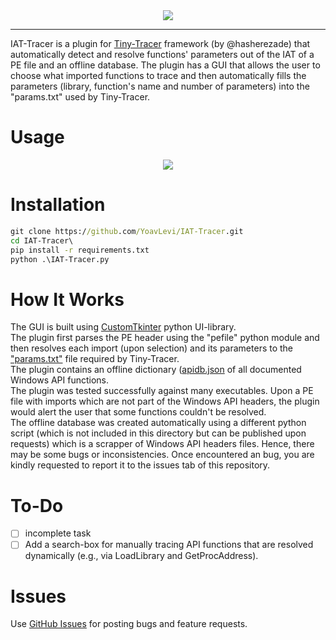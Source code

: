<div align="center">
  <img src="assets/iat-tracer.ico">
</div>

--------------------------------------------------------------------------------

IAT-Tracer is a plugin for [Tiny-Tracer](https://github.com/hasherezade/tiny_tracer) framework (by @hasherezade) that automatically detect and resolve functions' parameters out of the IAT of a PE file and an offline database.
The plugin has a GUI that allows the user to choose what imported functions to trace and then automatically fills the parameters (library, function's name and number of parameters) into the "params.txt" used by Tiny-Tracer.

# Usage

<div align="center">
  <img src="assets/iat-tracer.gif">
</div>

# Installation

```bat
git clone https://github.com/YoavLevi/IAT-Tracer.git
cd IAT-Tracer\
pip install -r requirements.txt
python .\IAT-Tracer.py
```
# How It Works

The GUI is built using [CustomTkinter](https://github.com/TomSchimansky/CustomTkinter) python UI-library.  
The plugin first parses the PE header using the "pefile" python module and then resolves each import (upon selection) and its parameters to the ["params.txt"](https://github.com/hasherezade/tiny_tracer/blob/master/install32_64/params.txt) file required by Tiny-Tracer.  
The plugin contains an offline dictionary ([apidb.json](https://github.com/YoavLevi/IAT-Tracer/blob/main/assets/apidb.json) of all documented Windows API functions.  
The plugin was tested successfully against many executables. Upon a PE file with imports which are not part of the Windows API headers, the plugin would alert the user that some functions couldn't be resolved.  
The offline database was created automatically using a different python script (which is not included in this directory but can be published upon requests) which is a scrapper of Windows API headers files. Hence, there may be some bugs or inconsistencies. Once encountered an bug, you are kindly requested to report it to the issues tab of this repository.  

# To-Do

- [ ] incomplete task
- [ ] Add a search-box for manually tracing API functions that are resolved dynamically (e.g., via LoadLibrary and GetProcAddress).

# Issues
Use [GitHub Issues](https://github.com/YoavLevi/IAT-Tracer/issues) for posting bugs and feature requests.
